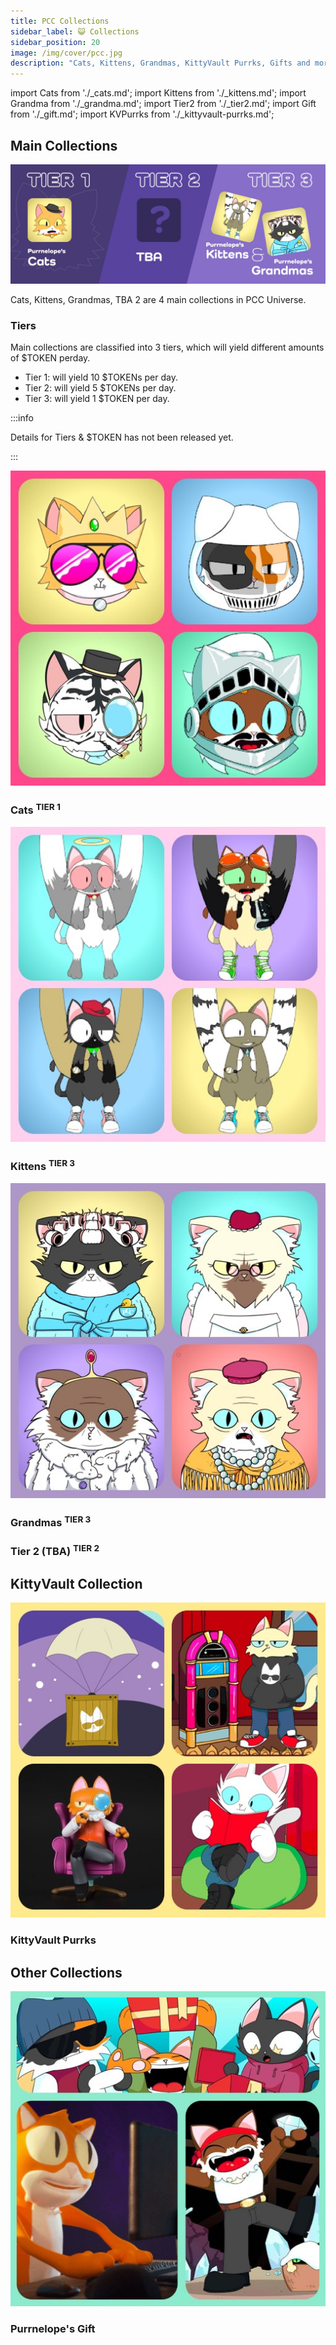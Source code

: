 ```yaml
---
title: PCC Collections
sidebar_label: 😺 Collections
sidebar_position: 20
image: /img/cover/pcc.jpg
description: "Cats, Kittens, Grandmas, KittyVault Purrks, Gifts and more collections to be announced."
---
```


import Cats from './\_cats.md';
import Kittens from './\_kittens.md';
import Grandma from './\_grandma.md';
import Tier2 from './\_tier2.md';
import Gift from './\_gift.md';
import KVPurrks from './\_kittyvault-purrks.md';

## Main Collections

![](./assets/collections.jpg)

Cats, Kittens, Grandmas, TBA 2 are 4 main collections in PCC Universe.

### Tiers

Main collections are classified into 3 tiers, which will yield different amounts of $TOKEN perday.

- Tier 1: will yield 10 $TOKENs per day.
- Tier 2: will yield 5 $TOKENs per day.
- Tier 3: will yield 1 $TOKEN per day.

:::info

Details for Tiers & $TOKEN has not been released yet.

:::

<span className="wikiPostListImgR">

[![](../collections/cats/assets/cats-s.jpg)](../collections/cats/index.md)

</span>

### Cats <sup>TIER 1</sup>

<Cats />

<span className="wikiPostListImgR">

[![](../collections/kittens/assets/kittens-s.jpg)](../collections/kittens/index.md)

</span>

### Kittens <sup>TIER 3</sup>

<Kittens />

<span className="wikiPostListImgR">

[![](../collections/grandmas/assets/grandmas-s.jpg)](../collections/grandmas/index.md)

</span>

### Grandmas <sup>TIER 3</sup>

<Grandma />

### Tier 2 (TBA) <sup>TIER 2</sup>

<Tier2 />

## KittyVault Collection

<span className="wikiPostListImgR">

[![](../collections/kittyvault-purrks/assets/purrks-s.jpg)](../collections/kittyvault-purrks/index.md)

</span>

### KittyVault Purrks

<KVPurrks />

## Other Collections

<span className="wikiPostListImgR">

[![](../collections/gift/assets/gift-s.jpg)](../collections/gift/index.md)

</span>

### Purrnelope's Gift

<Gift />
